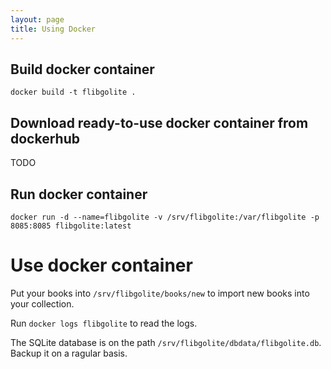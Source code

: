 ```yaml
---
layout: page
title: Using Docker
---
```


## Build docker container

```
docker build -t flibgolite .
```

## Download ready-to-use docker container from dockerhub

TODO

## Run docker container

```
docker run -d --name=flibgolite -v /srv/flibgolite:/var/flibgolite -p 8085:8085 flibgolite:latest
```

# Use docker container

Put your books into `/srv/flibgolite/books/new` to import new books into your collection.

Run `docker logs flibgolite` to read the logs.

The SQLite database is on the path `/srv/flibgolite/dbdata/flibgolite.db`. Backup it on a ragular basis.
